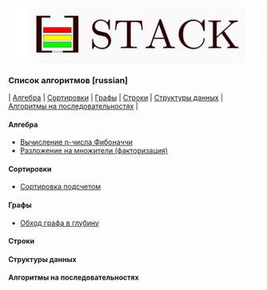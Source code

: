 ![Alt text](./icon-name.svg)

### Список алгоритмов [russian]
| [Алгебра](./README.md#Алгебра) 
| [Сортировки](./README.md#Сортировки) 
| [Графы](./README.md#Графы) 
| [Строки](./README.md#Строки)
| [Структуры данных](./README.md#Структуры-данных)
| [Алгоритмы на последовательностях](./README.md#Алгоритмы-на-последовательностях)
|


#### Алгебра
* [Вычисление n-числа Фибоначчи](./notes/ru/algebra/fibonacci.md)
* [Разложение на множители (факторизация)](./notes/ru/algebra/factorization.md)

#### Сортировки
* [Сортировка подсчетом](./notes/ru/sorting/counting.md)

#### Графы
* [Обход графа в глубину](./notes/ru/graph/depth.md)

#### Строки
#### Структуры данных
#### Алгоритмы на последовательностях

